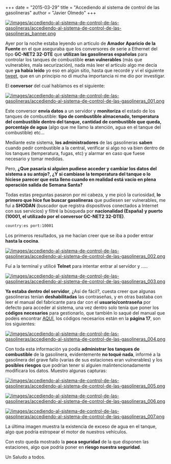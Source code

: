 +++
date = "2015-03-29"
title = "Accediendo al sistema de control de las gasolineras"
author = "Javier Olmedo"
+++

[![/images/accediendo-al-sistema-de-control-de-las-gasolineras/accediendo-al-sistema-de-control-de-las-gasolineras_banner.png](/images/accediendo-al-sistema-de-control-de-las-gasolineras/accediendo-al-sistema-de-control-de-las-gasolineras_banner.png)](/images/accediendo-al-sistema-de-control-de-las-gasolineras/accediendo-al-sistema-de-control-de-las-gasolineras_banner.png)

Ayer por la noche estaba leyendo un articulo de **Amador Aparicio de la Fuente** en el que aseguraba que los conversores de serie a Ethernet del tipo **GC-NET2 32-DTE** que **utilizan las gasolineras españolas** para controlar los tanques de combustible **eran vulnerables** (más que vulnerables, mala securización), nada más leer el artículo algo me decía que **ya había leído** yo eso en algún sitio, hasta que recordé y ví el siguiente [tweet](https://x.com/cybergibbons/status/558551285776273408), que en un principio no dí mucha importancia ni me dio por investigar.

El **conversor** del cual hablamos es el siguiente:

[![/images/accediendo-al-sistema-de-control-de-las-gasolineras/accediendo-al-sistema-de-control-de-las-gasolineras_001.png](/images/accediendo-al-sistema-de-control-de-las-gasolineras/accediendo-al-sistema-de-control-de-las-gasolineras_001.png)](/images/accediendo-al-sistema-de-control-de-las-gasolineras/accediendo-al-sistema-de-control-de-las-gasolineras_001.png)

Este conversor **envia datos** a un servidor y **monitoriza** el estado de los tanques de combustible: **tipo de combustible almacenado, temperatura del combustible dentro del tanque, cantidad de combustible que queda, porcentaje de agua** (algo que me llamo la atención, agua en el tanque del combustible) etc…

Mediante este sistema, **los administradores** de las gasolineras **saben** cuando pedir combustible a la central, verificar si algo no va bien dentro de los tanques (temperatura, fugas, etc) y alarmar en caso que fuese necesario y tomar medidas.

Pero, **¿Que pasaría si alguien pudiese acceder y cambiar los datos del sistema a su antojo?, ¿Y si cambiase la temperatura del tanque o lo hiciese parecer que esta lleno cuando en realidad está vacío en plena operación salida de Semana Santa?**

Todas estas preguntas pasaron por mi cabeza, y me picó la curiosidad, **lo primero que hice fue buscar gasolineras** que pudiesen ser vulnerables, me fuí a **SHODAN** (buscador que registra dispositivos conectados a Internet con sus servicios) y filtré la búsqueda por **nacionalidad (España) y puerto (10001, el utilizado por el conversor GC-NET2 32-DTE)**.

```bash
country:es port:10001
```

Los primeros resultados, ya me hacían creer que se iba a poder entrar **hasta la cocina**.

[![/images/accediendo-al-sistema-de-control-de-las-gasolineras/accediendo-al-sistema-de-control-de-las-gasolineras_002.png](/images/accediendo-al-sistema-de-control-de-las-gasolineras/accediendo-al-sistema-de-control-de-las-gasolineras_002.png)](/images/accediendo-al-sistema-de-control-de-las-gasolineras/accediendo-al-sistema-de-control-de-las-gasolineras_002.png)

Fuí a la terminal y utilicé **Telnet** para intentar entrar al servidor y …..

[![/images/accediendo-al-sistema-de-control-de-las-gasolineras/accediendo-al-sistema-de-control-de-las-gasolineras_003.png](/images/accediendo-al-sistema-de-control-de-las-gasolineras/accediendo-al-sistema-de-control-de-las-gasolineras_003.png)](/images/accediendo-al-sistema-de-control-de-las-gasolineras/accediendo-al-sistema-de-control-de-las-gasolineras_003.png)

**Ya estaba dentro del servidor**, ¿Así de fácil?, cuesta creer que algunas gasolineras tenían **deshabilitadas** las contraseñas, y en otras bastaba con leer el manual del fabricante para dar con el **usuario/contraseña** por defecto para acceder al sistema, una vez dentro solo tenía que poner los **códigos necesarios** para gestionarlo, que también lo saqué del manual que podéis encontrar [AQUÍ](https://www.google.es/url?sa=t&rct=j&q=&esrc=s&source=web&cd=1&ved=0CCEQFjAA&url=http%3A%2F%2Fwww.veeder.com%2Fgold%2Fdownload.cfm%3Fdoc_id%3D4438&ei=5vIVVYSoK4vU7AaagIG4DQ&usg=AFQjCNEq39keelmdvX3Jz_IauT0TtynL6g&sig2=oTy5L31-hVR-N3ofJ8aHrA&bvm=bv.89381419,d.ZGU&cad=rja), los códigos necesarios están en la **página 17**, son los siguientes:

[![/images/accediendo-al-sistema-de-control-de-las-gasolineras/accediendo-al-sistema-de-control-de-las-gasolineras_004.png](/images/accediendo-al-sistema-de-control-de-las-gasolineras/accediendo-al-sistema-de-control-de-las-gasolineras_004.png)](/images/accediendo-al-sistema-de-control-de-las-gasolineras/accediendo-al-sistema-de-control-de-las-gasolineras_004.png)

Con toda esta información ya podía **administrar los tanques de combustible** de la gasolinera, evidentemente **no toqué nada**, informé a la gasolinera del grave fallo (varias de sus estaciones eran vulnerables) y los **posibles riesgos** que podrían tener si alguien malintencionadamente modificara los datos. Muestro algunas capturas:

[![/images/accediendo-al-sistema-de-control-de-las-gasolineras/accediendo-al-sistema-de-control-de-las-gasolineras_005.png](/images/accediendo-al-sistema-de-control-de-las-gasolineras/accediendo-al-sistema-de-control-de-las-gasolineras_005.png)](/images/accediendo-al-sistema-de-control-de-las-gasolineras/accediendo-al-sistema-de-control-de-las-gasolineras_005.png)

[![/images/accediendo-al-sistema-de-control-de-las-gasolineras/accediendo-al-sistema-de-control-de-las-gasolineras_006.png](/images/accediendo-al-sistema-de-control-de-las-gasolineras/accediendo-al-sistema-de-control-de-las-gasolineras_006.png)](/images/accediendo-al-sistema-de-control-de-las-gasolineras/accediendo-al-sistema-de-control-de-las-gasolineras_006.png)

[![/images/accediendo-al-sistema-de-control-de-las-gasolineras/accediendo-al-sistema-de-control-de-las-gasolineras_007.png](/images/accediendo-al-sistema-de-control-de-las-gasolineras/accediendo-al-sistema-de-control-de-las-gasolineras_007.png)](/images/accediendo-al-sistema-de-control-de-las-gasolineras/accediendo-al-sistema-de-control-de-las-gasolineras_007.png)

La última imagen muestra la existencia de exceso de agua en el tanque, algo que podría estropear el motor de nuestros vehículos.

Con esto queda mostrado la **poca seguridad** de la que disponen las estaciones, algo que podría poner en **riesgo nuestra seguridad**.

Un Saludo a todos.